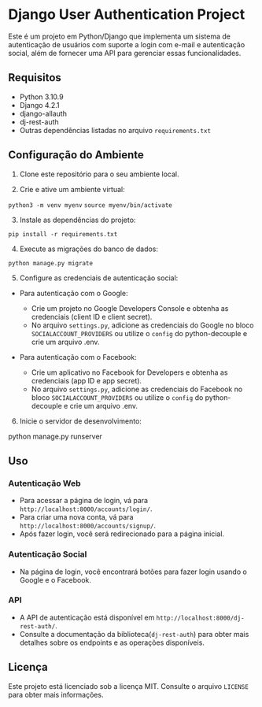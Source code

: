 # Django User Authentication Project

Este é um projeto em Python/Django que implementa um sistema de autenticação de usuários com suporte a login com e-mail e autenticação social, além de fornecer uma API para gerenciar essas funcionalidades.

## Requisitos

- Python 3.10.9
- Django 4.2.1
- django-allauth
- dj-rest-auth
- Outras dependências listadas no arquivo `requirements.txt`

## Configuração do Ambiente

1. Clone este repositório para o seu ambiente local.

2. Crie e ative um ambiente virtual:

```python3 -m venv myenv```
```source myenv/bin/activate```

3. Instale as dependências do projeto:

```pip install -r requirements.txt```

4. Execute as migrações do banco de dados:

```python manage.py migrate```

5. Configure as credenciais de autenticação social:

- Para autenticação com o Google:
  - Crie um projeto no Google Developers Console e obtenha as credenciais (client ID e client secret).
  - No arquivo `settings.py`, adicione as credenciais do Google no bloco `SOCIALACCOUNT_PROVIDERS` ou utilize o `config` do python-decouple e crie um arquivo .env.

- Para autenticação com o Facebook:
  - Crie um aplicativo no Facebook for Developers e obtenha as credenciais (app ID e app secret).
  - No arquivo `settings.py`, adicione as credenciais do Facebook no bloco `SOCIALACCOUNT_PROVIDERS` ou utilize o `config` do python-decouple e crie um arquivo .env.

6. Inicie o servidor de desenvolvimento:

python manage.py runserver

## Uso

### Autenticação Web

- Para acessar a página de login, vá para `http://localhost:8000/accounts/login/`.
- Para criar uma nova conta, vá para `http://localhost:8000/accounts/signup/`.
- Após fazer login, você será redirecionado para a página inicial.

### Autenticação Social

- Na página de login, você encontrará botões para fazer login usando o Google e o Facebook.

### API

- A API de autenticação está disponível em `http://localhost:8000/dj-rest-auth/`.
- Consulte a documentação da biblioteca(`dj-rest-auth`) para obter mais detalhes sobre os endpoints e as operações disponíveis.

## Licença

Este projeto está licenciado sob a licença MIT. Consulte o arquivo `LICENSE` para obter mais informações.